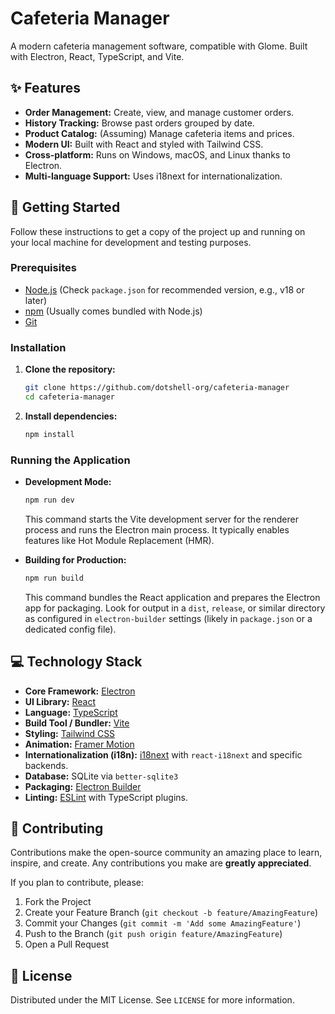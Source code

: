 # Cafeteria Manager

A modern cafeteria management software, compatible with Glome. Built with Electron, React, TypeScript, and Vite.

## ✨ Features

*   **Order Management:** Create, view, and manage customer orders.
*   **History Tracking:** Browse past orders grouped by date.
*   **Product Catalog:** (Assuming) Manage cafeteria items and prices.
*   **Modern UI:** Built with React and styled with Tailwind CSS.
*   **Cross-platform:** Runs on Windows, macOS, and Linux thanks to Electron.
*   **Multi-language Support:** Uses i18next for internationalization.

## 🚀 Getting Started

Follow these instructions to get a copy of the project up and running on your local machine for development and testing purposes.

### Prerequisites

*   [Node.js](https://nodejs.org/) (Check `package.json` for recommended version, e.g., v18 or later)
*   [npm](https://www.npmjs.com/) (Usually comes bundled with Node.js)
*   [Git](https://git-scm.com/)

### Installation

1.  **Clone the repository:**
    ```bash
    git clone https://github.com/dotshell-org/cafeteria-manager
    cd cafeteria-manager
    ```
2.  **Install dependencies:**
    ```bash
    npm install
    ```

### Running the Application

*   **Development Mode:**
    ```bash
    npm run dev 
    ```
    This command starts the Vite development server for the renderer process and runs the Electron main process. It typically enables features like Hot Module Replacement (HMR).

*   **Building for Production:**
    ```bash
    npm run build
    ```
    This command bundles the React application and prepares the Electron app for packaging. Look for output in a `dist`, `release`, or similar directory as configured in `electron-builder` settings (likely in `package.json` or a dedicated config file).

## 💻 Technology Stack

*   **Core Framework:** [Electron](https://www.electronjs.org/)
*   **UI Library:** [React](https://reactjs.org/)
*   **Language:** [TypeScript](https://www.typescriptlang.org/)
*   **Build Tool / Bundler:** [Vite](https://vitejs.dev/)
*   **Styling:** [Tailwind CSS](https://tailwindcss.com/)
*   **Animation:** [Framer Motion](https://www.framer.com/motion/)
*   **Internationalization (i18n):** [i18next](https://www.i18next.com/) with `react-i18next` and specific backends.
*   **Database:** SQLite via `better-sqlite3`
*   **Packaging:** [Electron Builder](https://www.electron.build/)
*   **Linting:** [ESLint](https://eslint.org/) with TypeScript plugins.

## 🤝 Contributing

Contributions make the open-source community an amazing place to learn, inspire, and create. Any contributions you make are **greatly appreciated**.

If you plan to contribute, please:
1.  Fork the Project
2.  Create your Feature Branch (`git checkout -b feature/AmazingFeature`)
3.  Commit your Changes (`git commit -m 'Add some AmazingFeature'`)
4.  Push to the Branch (`git push origin feature/AmazingFeature`)
5.  Open a Pull Request

## 📄 License

Distributed under the MIT License. See `LICENSE` for more information.
